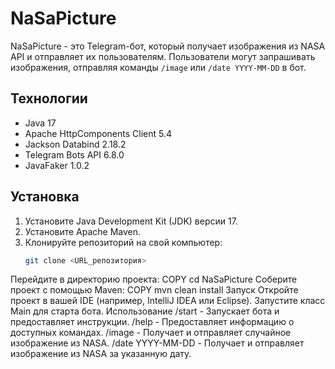 # NaSaPicture

NaSaPicture - это Telegram-бот, который получает изображения из NASA API и отправляет их пользователям. Пользователи могут запрашивать изображения, отправляя команды `/image` или `/date YYYY-MM-DD` в бот.

## Технологии

- Java 17
- Apache HttpComponents Client 5.4
- Jackson Databind 2.18.2
- Telegram Bots API 6.8.0
- JavaFaker 1.0.2

## Установка

1. Установите Java Development Kit (JDK) версии 17.
2. Установите Apache Maven.
3. Клонируйте репозиторий на свой компьютер:
   ```bash
   git clone <URL_репозитория>
Перейдите в директорию проекта:
COPY
cd NaSaPicture
Соберите проект с помощью Maven:
COPY
mvn clean install
Запуск
Откройте проект в вашей IDE (например, IntelliJ IDEA или Eclipse).
Запустите класс Main для старта бота.
Использование
/start - Запускает бота и предоставляет инструкции.
/help - Предоставляет информацию о доступных командах.
/image - Получает и отправляет случайное изображение из NASA.
/date YYYY-MM-DD - Получает и отправляет изображение из NASA за указанную дату.
